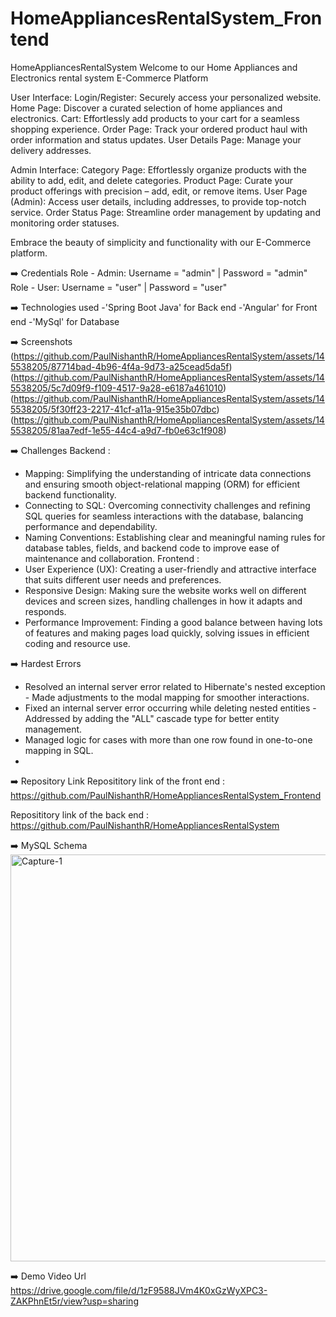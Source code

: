 # HomeAppliancesRentalSystem_Frontend

HomeAppliancesRentalSystem
Welcome to our Home Appliances and Electronics rental system E-Commerce Platform

User Interface: 
Login/Register: Securely access your personalized website. Home Page: Discover a curated selection of home appliances 
and electronics. Cart: Effortlessly add products to your cart for a seamless shopping experience. Order Page: Track your
ordered product haul with order information and status updates. User Details Page: Manage your delivery addresses.

Admin Interface: Category Page: 
Effortlessly organize products with the ability to add, edit, and delete categories. Product Page: Curate your product 
offerings with precision – add, edit, or remove items. User Page (Admin): Access user details, including addresses, to 
provide top-notch service. Order Status Page: Streamline order management by updating and monitoring order statuses.

Embrace the beauty of simplicity and functionality with our E-Commerce platform. 

➡️ Credentials 
Role - Admin: 
  Username = "admin" | Password = "admin" 
Role - User: 
Username = "user" | Password = "user"

➡️ Technologies used 
  -'Spring Boot Java' for Back end 
  -'Angular' for Front end
  -'MySql' for Database

➡️ Screenshots 
(https://github.com/PaulNishanthR/HomeAppliancesRentalSystem/assets/145538205/87714bad-4b96-4f4a-9d73-a25cead5da5f) 
(https://github.com/PaulNishanthR/HomeAppliancesRentalSystem/assets/145538205/5c7d09f9-f109-4517-9a28-e6187a461010) 
(https://github.com/PaulNishanthR/HomeAppliancesRentalSystem/assets/145538205/5f30ff23-2217-41cf-a11a-915e35b07dbc) 
(https://github.com/PaulNishanthR/HomeAppliancesRentalSystem/assets/145538205/81aa7edf-1e55-44c4-a9d7-fb0e63c1f908)

➡️ Challenges 
Backend :
* Mapping: Simplifying the understanding of intricate data connections and ensuring smooth object-relational mapping (ORM) 
for efficient backend functionality.
* Connecting to SQL: Overcoming connectivity challenges and refining SQL queries for seamless interactions with the database, 
balancing performance and dependability.
* Naming Conventions: Establishing clear and meaningful naming rules for database tables, fields, and backend code to improve 
ease of maintenance and collaboration.
 Frontend :
* User Experience (UX): Creating a user-friendly and attractive interface that suits different user needs and preferences.
* Responsive Design: Making sure the website works well on different devices and screen sizes, handling challenges in how it 
adapts and responds.
* Performance Improvement: Finding a good balance between having lots of features and making pages load quickly, solving issues 
in efficient coding and resource use.

➡️ Hardest Errors
* Resolved an internal server error related to Hibernate's nested exception - Made adjustments to the modal mapping for smoother interactions.
* Fixed an internal server error occurring while deleting nested entities - Addressed by adding the "ALL" cascade type for better entity management.
* Managed logic for cases with more than one row found in one-to-one mapping in SQL.
* 
➡️ Repository Link
Reposititory link of the front end :
 https://github.com/PaulNishanthR/HomeAppliancesRentalSystem_Frontend

Reposititory link of the back end : 
https://github.com/PaulNishanthR/HomeAppliancesRentalSystem

➡️ MySQL Schema 
<img width="651" alt="Capture-1" src="https://github.com/PaulNishanthR/HomeAppliancesRentalSystem_Frontend/assets/145538205/0fb13e80-d86f-4d54-9d76-c6af92e84230">

➡️ Demo Video Url 
https://drive.google.com/file/d/1zF9588JVm4K0xGzWyXPC3-ZAKPhnEt5r/view?usp=sharing
